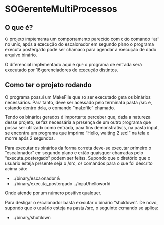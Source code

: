 # SOGerenteMultiProcessos


## O que é?
 
 O projeto implementa um comportamento parecido com o do comando “at” no unix, após a execução do escalonador em segundo plano o programa executa postergado pode ser chamado para agendar a execução de dado arquivo binário. 
 
 O diferencial implementado aqui é que o programa de entrada será executado por 16 gerenciadores de execução distintos.


## Como ter o projeto rodando
 
 O programa possui um MakeFile que ao ser executado gera os binários necessários. Para tanto, deve ser acessado pelo terminal a pasta /src e, estando dentro dela, o comando “makefile” chamado.

 Tendo os binários gerados é importante perceber que, dada a natureza desse projeto, se faz necessária a presença de um outro programa que possa ser utilizado como entrada, para fins demonstrativos, na pasta input, se encontra um programa que imprime “Hello, waiting 2 sec!” na tela e morre após 2 segundos.

 Para executar os binários da forma correta deve-se executar primeiro o “escalonador“ em segundo plano e então quaisquer chamadas pelo “executa_postergado” podem ser feitas. Supondo que o diretório que o usuário esteja presente seja o /src, os comandos para o que foi descrito acima são:
 
 * ../binary/escalonador &
 * ../binary/executa_postergado <X segundos> ../input/helloworld
 
 Onde <X segundo> atende por um número positivo qualquer.
 
 Para desligar o escalonador basta executar o binário “shutdown”. De novo, supondo que o usuário esteja na pasta /src, o seguinte comando se aplica:
 
 * ../binary/shutdown
